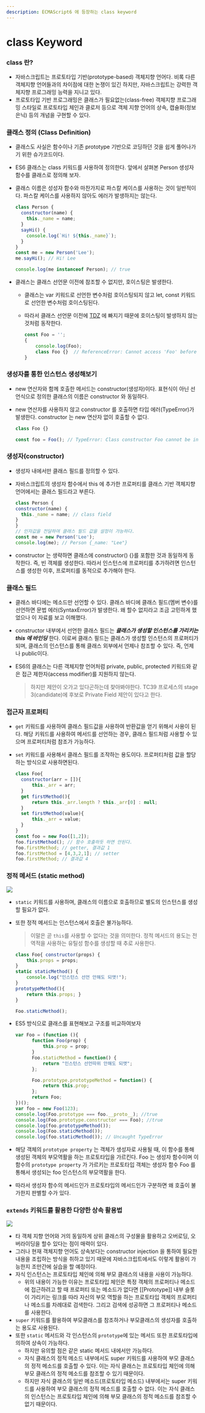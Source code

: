 ```yaml
---
description: ECMAScript6 에 등장하는 class keyword
---
```


# class Keyword



### class 란?

* 자바스크립트는 프로토타입 기반\(prototype-based\) 객체지향 언어다. 비록 다른 객체지향 언어들과의 차이점에 대한 논쟁이 있긴 하지만, 자바스크립트는 강력한 객체지향 프로그래밍 능력을 지니고 있다.
* 프로토타입 기반 프로그래밍은 클래스가 필요없는\(class-free\) 객체지향 프로그래밍 스타일로 프로토타입 체인과 클로저 등으로 객체 지향 언어의 상속, 캡슐화\(정보 은닉\) 등의 개념을 구현할 수 있다.

### 클래스 정의 \(Class Definition\)

* 클래스도 사실은 함수이나 기존 prototype 기반으로 코딩하던 것을 쉽게 풀어나가기 위한 슈가코드이다.
* ES6 클래스는 class 키워드를 사용하여 정의한다. 앞에서 살펴본 Person 생성자 함수를 클래스로 정의해 보자.
* 클래스 이름은 성성자 함수와 마찬가지로 파스칼 케이스를 사용하는 것이 일반적이다. 파스칼 케이스를 사용하지 않아도 에러가 발생하지는 않는다.

  ```javascript
  class Person {      
    constructor(name) {
      this._name = name;
    }    
    sayHi() {
      console.log(`Hi! ${this._name}`);
    }
  }
  const me = new Person('Lee');
  me.sayHi(); // Hi! Lee

  console.log(me instanceof Person); // true
  ```

* 클래스는 클래스 선언문 이전에 참조할 수 없지만, 호이스팅은 발생한다. 
  * 클래스는 var 키워드로 선언한 변수처럼 호이스팅되지 않고 let, const 키워드로 선언한 변수처럼 호이스팅된다. 
  * 따라서 클래스 선언문 이전에 [TDZ](https://github.com/GodChiken/StudyES6toNew/blame/master/markdown/act-1/letAndConstAndBlockScope.md#L6-L15) 에 빠지기 때문에 호이스팅이 발생하지 않는 것처럼 동작한다.

    ```javascript
    const Foo = '';        
    {          
        console.log(Foo);         
        class Foo {}  // ReferenceError: Cannot access 'Foo' before initialization
    }
    ```

### 생성자를 통한 인스턴스 생성해보기

* new 연산자와 함께 호출한 메서드는 constructor\(생성자\)이다. 표현식이 아닌 선언식으로 정의한 클래스의 이름은 constructor 와 동일하다. 
* new 연산자를 사용하지 않고 constructor 를 호출하면 타입 에러\(TypeError\)가 발생한다. constructor 는 new 연산자 없이 호출할 수 없다.

  ```javascript
  class Foo {}

  const foo = Foo(); // TypeError: Class constructor Foo cannot be invoked without 'new'
  ```

### 생성자\(constructor\)

* 생성자 내에서만 클래스 필드를 정의할 수 있다.
* 자바스크립트의 생성자 함수에서 this 에 추가한 프로퍼티를 클래스 기반 객체지향 언어에서는 클래스 필드라고 부른다.

  ```javascript
  class Person {      
  constructor(name) {            
    this._name = name; // class field
  }
  }
  // 인자값을 전달하여 클래스 필드 값을 설정이 가능하다.
  const me = new Person('Lee');
  console.log(me); // Person {_name: "Lee"}
  ```

* constructor 는 생략하면 클래스에 constructor\(\) {}를 포함한 것과 동일하게 동작한다. 즉, 빈 객체를 생성한다. 따라서 인스턴스에 프로퍼티를 추가하려면 인스턴스를 생성한 이후, 프로퍼티를 동적으로 추가해야 한다.

### 클래스 필드

* 클래스 바디에는 메소드만 선언할 수 있다. 클래스 바디에 클래스 필드\(멤버 변수\)를 선언하면 문법 에러\(SyntaxError\)가 발생한다. 왜 할수 없지라고 조금 고민하게 했었으나 이 자료를 보고 이해했다.
* constructor 내부에서 선언한 클래스 필드는 _**클래스가 생성할 인스턴스를 가리키는 this 에 바인딩**_ 한다. 이로써 클래스 필드는 클래스가 생성할 인스턴스의 프로퍼티가 되며, 클래스의 인스턴스를 통해 클래스 외부에서 언제나 참조할 수 있다. 즉, 언제나 public이다.
* ES6의 클래스는 다른 객체지향 언어처럼 private, public, protected 키워드와 같은 접근 제한자\(access modifier\)를 지원하지 않는다.

  > 하지만 제안이 오가고 있다곤하는데 찾아봐야한다. TC39 프로세스의 stage 3\(candidate\)에 후보로 Private Field 제안이 있다고 한다.

### 접근자 프로퍼티

* `get` 키워드를 사용하여 클래스 필드값을 사용하여 반환값을 얻기 위해서 사용이 된다. 해당 키워드를 사용하여 메서드를 선언하는 경우, 클래스 필드처럼 사용할 수 있으며 프로퍼티처럼 참조가 가능하다.
* `set` 키워드를 사용해서 클래스 필드를 조작하는 용도이다. 프로퍼티처럼 값을 할당하는 방식으로 사용하면된다.

  ```javascript
  class Foo{
    constructor(arr = []){
        this._arr = arr;
    }
    get firstMethod(){
        return this._arr.length ? this._arr[0] : null;
    }
    set firstMethod(value){
        this._arr = value;
    }
  }
  const foo = new Foo([1,2]);
  foo.firstMethod(); // 함수 호출하듯 하면 안된다.
  foo.firstMethod; // getter, 결과값 1
  foo.firstMethod = [4,3,2,1]; // setter
  foo.firstMethod; // 결과값 4
  ```

### 정적 메서드 \(static method\)

![](../../.gitbook/assets/image%20%2825%29.png)

* `static` 키워드를 사용하며, 클래스의 이름으로 호출하므로 별도의 인스턴스를 생성할 필요가 없다.
* 또한 정적 메서드는 인스턴스에서 호출은 불가능하다.

  > 이말은 곧 `this`를 사용할 수 없다는 것을 의미한다. 정적 메서드의 용도는 전역적을 사용하는 유틸성 함수를 생성할 때 추로 사용한다.

  ```javascript
  class Foo{ constructor(props) { 
      this.props = props;
  }
  static staticMethod() { 
      console.log("인스턴스 선언 안해도 되앳!"); 
  } 
  prototypeMethod(){ 
      return this.props; } 
  } 

  Foo.staticMethod();
  ```

* ES5 방식으로 클래스를 표현해보고 구조를 비교하여보자

  ```javascript
  var Foo = (function (){
        function Foo(prop) {
            this.prop = prop;
        }
        Foo.staticMethod = function() {
            return "인스턴스 선언따위 안해도 되앳";          
        };

        Foo.prototype.prototypeMethod = function() {
            return this.prop;
        };
        return Foo;
  })();
  var foo = new Foo(123);
  console.log(Foo.prototype === foo.__proto__); //true
  console.log(Foo.prototype.constructor === Foo); //true 
  console.log(foo.prototypeMethod());
  console.log(Foo.staticMethod());
  console.log(foo.staticMethod()); // Uncaught TypeError
  ```

* 해당 객체의 `prototype property` 는 객체가 생성자로 사용될 때, 이 함수를 통해 생성된 객체의 부모역활을 하는 프로토타입을 가르킨다. Foo 는 생성자 함수이며 이 함수의 `prototype property` 가 가르키는 프로토타입 객체는 생성자 함수 Foo 를 통해서 생성되는 foo 인스턴스의 부모역활을 한다.       
* 따라서 생성자 함수의 메서드인가 프로토타입의 메서드인가 구분하면 왜 호출이 불가한지 판별할 수가 있다.

### `extends` 키워드를 활용한 다양한 상속 활용법

![](../../.gitbook/assets/image%20%2814%29.png)

* 타 객체 지향 언어와 거의 동일하게 상위 클래스의 구성물을 활용하고 오버로딩, 오버라이딩을 할수 있다는 점이 매력이 있다.
* 그러나 현재 객체지향 언어도 상속보다는 constructor injection 을 통하여 필요한 내용을 조립하는 방식을 취하고 있기 때문에 자바스크립트에서도 이렇게 활용이 가능한지 조만간에 실습을 할 예정이다.
* 자식 인스턴스는 프로토타입 체인에 의해 부모 클래스의 내용을 사용이 가능하다.
  * 위의 내용이 가능한 이유는 프로토타입 체인은 특정 객체의 프로퍼티나 메소드에 접근하려고 할 때 프로퍼티 또는 메소드가 없다면 \[\[Prototype\]\] 내부 슬롯이 가리키는 링크를 따라 자신의 부모 역할을 하는 프로토타입 객체의 프로퍼티나 메소드를 차례대로 검색한다. 그리고 검색에 성공하면 그 프로퍼티나 메소드를 사용한다.
* `super` 키워드를 활용하여 부모클래스를 참조하거나 부모클래스의 생성자를 호출하는 용도로 사용된다.
* 또한 `static` 메서드와 각 인스턴스의 `prototype`에 있는 메서드 또한 프로토타입에 의하여 상속이 가능하다.
  * 하지만 유의할 점은 같은 static 메서드 내에서만 가능하다.
  * 자식 클래스의 정적 메소드 내부에서도 super 키워드를 사용하여 부모 클래스의 정적 메소드를 호출할 수 있다. 이는 자식 클래스는 프로토타입 체인에 의해 부모 클래스의 정적 메소드를 참조할 수 있기 때문이다.
  * 하지만 자식 클래스의 일반 메소드\(프로토타입 메소드\) 내부에서는 super 키워드를 사용하여 부모 클래스의 정적 메소드를 호출할 수 없다. 이는 자식 클래스의 인스턴스는 프로토타입 체인에 의해 부모 클래스의 정적 메소드를 참조할 수 없기 때문이다.

